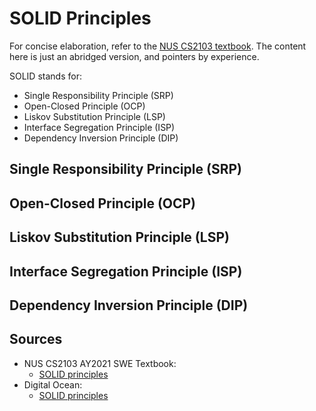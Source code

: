 # SOLID Principles

For concise elaboration, refer to the [NUS CS2103 textbook](https://nus-cs2103-ay2021s1.github.io/website/se-book-adapted/chapters/principles.html#solid-principles). The content here is just an abridged version, and pointers by experience.

SOLID stands for:

- Single Responsibility Principle (SRP)
- Open-Closed Principle (OCP)
- Liskov Substitution Principle (LSP)
- Interface Segregation Principle (ISP)
- Dependency Inversion Principle (DIP)

## Single Responsibility Principle (SRP)

## Open-Closed Principle (OCP)

## Liskov Substitution Principle (LSP)

## Interface Segregation Principle (ISP)

## Dependency Inversion Principle (DIP)

## Sources

- NUS CS2103 AY2021 SWE Textbook:
    - [SOLID principles](https://nus-cs2103-ay2021s1.github.io/website/se-book-adapted/chapters/principles.html#solid-principles)
- Digital Ocean:
    - [SOLID principles](https://www.digitalocean.com/community/conceptual-articles/s-o-l-i-d-the-first-five-principles-of-object-oriented-design#liskov-substitution-principle)
